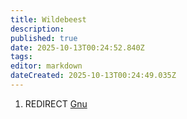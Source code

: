 ```yaml
---
title: Wildebeest
description: 
published: true
date: 2025-10-13T00:24:52.840Z
tags: 
editor: markdown
dateCreated: 2025-10-13T00:24:49.035Z
---
```


1.  REDIRECT [Gnu](Gnu "wikilink")